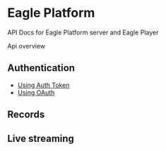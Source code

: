# Eagle Platform

API Docs for Eagle Platform server and Eagle Player

Api overview

## Authentication

* [Using Auth Token](auth/token.md)
* [Using OAuth](auth/oauth.md)

## Records



## Live streaming

